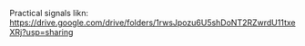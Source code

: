 Practical signals likn: https://drive.google.com/drive/folders/1rwsJpozu6U5shDoNT2RZwrdU11txeXRj?usp=sharing
